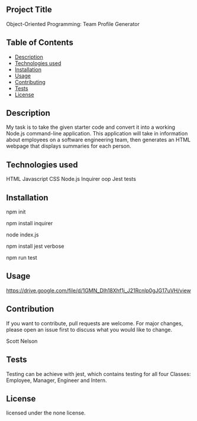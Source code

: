 
## Project Title
 Object-Oriented Programming: Team Profile Generator


 ## Table of Contents
- [Description](#description)
- [Technologies used](#technologies)
- [Installation](#installation)
- [Usage](#usage)
- [Contributing](#contributing)
- [Tests](#tests)
- [License](#license)


## Description

My task is to take the given starter code and convert it into a working Node.js command-line application. This application will take in information about employees on a software engineering team, then generates an HTML webpage that displays summaries for each person. 

## Technologies used

HTML
Javascript
CSS
Node.js
Inquirer
oop
Jest tests


## Installation

npm init

npm install inquirer

node index.js

npm install jest verbose

npm run test

## Usage

https://drive.google.com/file/d/1GMN_Dlh18Xhf1j_J21Rcnlp0gJG17uVH/view

## Contribution

If you want to contribute, pull requests are welcome. For major changes, please open an issue first to discuss what you would like to change.

Scott Nelson

## Tests

Testing can be achieve with jest, which contains testing for all four Classes: Employee, Manager, Engineer and Intern.


## License

licensed under the none license.






## 